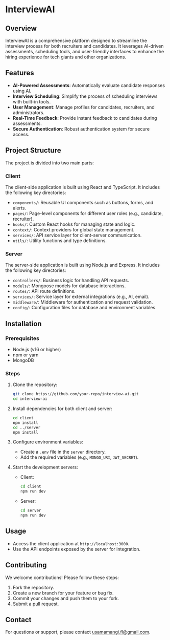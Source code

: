 # InterviewAI

## Overview

InterviewAI is a comprehensive platform designed to streamline the interview process for both recruiters and candidates. It leverages AI-driven assessments, scheduling tools, and user-friendly interfaces to enhance the hiring experience for tech giants and other organizations.

## Features

- **AI-Powered Assessments**: Automatically evaluate candidate responses using AI.
- **Interview Scheduling**: Simplify the process of scheduling interviews with built-in tools.
- **User Management**: Manage profiles for candidates, recruiters, and administrators.
- **Real-Time Feedback**: Provide instant feedback to candidates during assessments.
- **Secure Authentication**: Robust authentication system for secure access.

## Project Structure

The project is divided into two main parts:

### Client

The client-side application is built using React and TypeScript. It includes the following key directories:

- `components/`: Reusable UI components such as buttons, forms, and alerts.
- `pages/`: Page-level components for different user roles (e.g., candidate, recruiter).
- `hooks/`: Custom React hooks for managing state and logic.
- `context/`: Context providers for global state management.
- `services/`: API service layer for client-server communication.
- `utils/`: Utility functions and type definitions.

### Server

The server-side application is built using Node.js and Express. It includes the following key directories:

- `controllers/`: Business logic for handling API requests.
- `models/`: Mongoose models for database interactions.
- `routes/`: API route definitions.
- `services/`: Service layer for external integrations (e.g., AI, email).
- `middleware/`: Middleware for authentication and request validation.
- `config/`: Configuration files for database and environment variables.

## Installation

### Prerequisites

- Node.js (v16 or higher)
- npm or yarn
- MongoDB

### Steps

1. Clone the repository:
   ```bash
   git clone https://github.com/your-repo/interview-ai.git
   cd interview-ai
   ```
2. Install dependencies for both client and server:
   ```bash
   cd client
   npm install
   cd ../server
   npm install
   ```
3. Configure environment variables:

   - Create a `.env` file in the `server` directory.
   - Add the required variables (e.g., `MONGO_URI`, `JWT_SECRET`).

4. Start the development servers:
   - Client:
     ```bash
     cd client
     npm run dev
     ```
   - Server:
     ```bash
     cd server
     npm run dev
     ```

## Usage

- Access the client application at `http://localhost:3000`.
- Use the API endpoints exposed by the server for integration.

## Contributing

We welcome contributions! Please follow these steps:

1. Fork the repository.
2. Create a new branch for your feature or bug fix.
3. Commit your changes and push them to your fork.
4. Submit a pull request.

## Contact

For questions or support, please contact [usamamangi.fl@gmail.com](mailto:usamamangi.fl@gmail.com).
